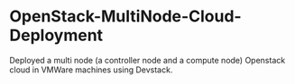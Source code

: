 # OpenStack-MultiNode-Cloud-Deployment
Deployed a multi node (a controller node and a compute node) Openstack cloud in VMWare machines using Devstack.
